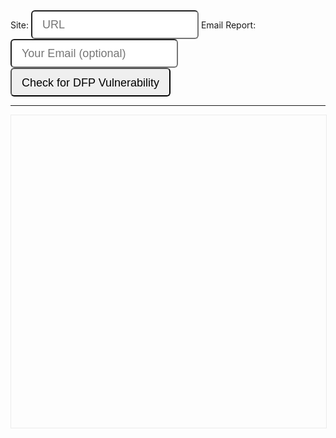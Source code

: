 <!-- Global site tag (gtag.js) - Google Analytics -->
<!-- Google Analytics -->
<script>
window.ga=window.ga||function(){(ga.q=ga.q||[]).push(arguments)};ga.l=+new Date;
ga('create', 'UA-1241000-12', 'auto');
ga('send', 'pageview');
</script>
<script async src='https://www.google-analytics.com/analytics.js'></script>
<!-- End Google Analytics -->


<style>
    
    .input-lg {
    height: 46px;
    padding: 10px 16px;
    font-size: 18px;
    line-height: 1.3333333;
    border-radius: 6px;
}
</style>

<form method="get" action="https://3xaar5y426.execute-api.us-east-1.amazonaws.com/prod/dfp-vuln-checker" id="checkurl">
    <label for="url">Site: <input name="url" id="url" class="input-lg" placeholder="URL"></label>
    <label for="email">Email Report: <input name="email" id="email" class="input-lg" placeholder="Your Email (optional)"></label> &nbsp;<input type="submit" value="Check for DFP Vulnerability" class="input-lg"> <br>
</form>
<hr/>
<div style="border:1px solid #ececec;width:100%;height:500px;overflow:scroll" id="output"></div>

<script>
 
  
  var lambdaurl = 'https://3xaar5y426.execute-api.us-east-1.amazonaws.com/prod/dfp-vuln-checker';
  
 
  
  var form = document.getElementById('checkurl');
    var output = document.getElementById('output');

  // Adds a listener for the "submit" event.
  form.addEventListener('submit', function(event) {


    event.preventDefault();
    
    var url = '', email = '';
    try{
      url = (form.url.value || event.srcElement.url.value);
      email = (form.email.value || event.srcElement.email.value);
    }catch(e){}
    
    ga('send', {
            hitType: 'event',
            eventCategory: 'Check URL',
            eventAction: 'submit',
            eventLabel: url + ' ' + email,
            transport: 'beacon' 
    });
    
    lambdaurl += '?url=' + url;
    //tracker.send("event", "CheckURL", "submit", url + ' ' + email);
    
    //setTimeout(function(){window.location = lambdaurl}, 200);
    
     var xhr = new XMLHttpRequest();
    xhr.open('GET', lambdaurl, true);
    xhr.responseType = 'text';
    output.innerHTML='Checking site now....'
    
    xhr.onload = function () {
        if (xhr.readyState === xhr.DONE) {
            if (xhr.status === 200) {
            if(xhr.responseText.length > 1){
               output.innerHTML=(xhr.responseText);
            }
               output.innerHTML='Site is probably not vulnerable.'
            }
        }
    };

xhr.send(null);
    
  });


</script>


